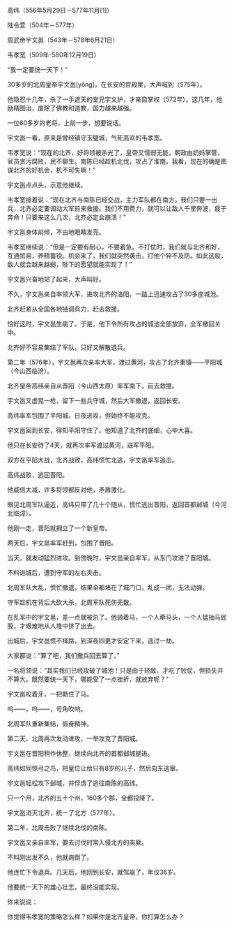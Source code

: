 高纬（556年5月29日－577年11月[1]）

陆令萱（504年－577年）

周武帝宇文邕（543年－578年6月21日）

韦孝宽（509年-580年12月19日）



“我一定要统一天下！”

30多岁的北周皇帝宇文邕[yōng]，在长安的宫殿里，大声喊到（575年）。

他隐忍十几年，杀了一手遮天的堂兄宇文护，才亲自掌权（572年）。这几年，他励精图治，废除了佛教和道教，国力越来越强。



一位60多岁的老将，上前一步，想要说话。

宇文邕一看，原来是曾经镇守玉璧城，气死高欢的韦孝宽。

韦孝宽说：“现在的北齐，好将领被杀光了，皇帝又懦弱无能，朝政由奶妈掌管，官员贪污腐败，民不聊生。南陈已经趁机北伐，攻占了淮南。我看，现在的确是图谋北齐的好机会，机不可失啊！”

宇文邕点点头，示意他继续。

韦孝宽接着说：“现在北齐与南陈已经交战，主力军队都在南方。我们只要一出兵，北齐必定要调动大军前来救援。我们不用费力，就可以让敌人千里奔波，疲于奔命！只要来这么几次，北齐必定会崩溃！”

宇文邕身体前倾，不由地眼睛发亮。

韦孝宽继续说：“但是一定要有耐心，不要着急。不打仗时，我们就与北齐和好，互通贸易，养精蓄锐。机会来了，我们就突然袭击，打他个猝不及防。如此这般，敌人就会越来越弱，陛下的愿望就能实现了！”

宇文邕兴奋地站了起来，大声叫好。



不久，宇文邕亲自率领大军，进攻北齐的洛阳，一路上迅速攻占了30多座城池。

北齐赶紧从全国各地抽调兵力，赶去救援。

恰好这时，宇文邕生病了。于是，他下令所有攻占的城池全部放弃，全军撤回关中。

北齐好不容易集结了军队，只好又解散退兵。



第二年（576年），宇文邕再次亲率大军，渡过黄河，攻占了北齐重镇——平阳城（今山西临汾）。

北齐皇帝高纬亲自从晋阳（今山西太原）率军南下，前去救援。

宇文邕又虚晃一枪，留下一些兵守城，然后大军撤退，返回长安。

高纬率军包围了平阳城，日夜进攻，但始终不能攻克。



宇文邕回到长安，得知平阳守住了。他知道了北齐的底细，心中大喜。

他只在长安待了4天，就再次率军渡过黄河，进军平阳。

双方在平阳大战，北齐战败，高纬慌忙北逃，宇文邕率军追击。



高纬战败，逃回晋阳。

他威信大减，许多将领都反对他，矛盾激化。

眼见北周军队逼近，高纬只带了几十个随从，慌忙逃出晋阳，返回首都邺城（今河北临漳）。

他刚一走，晋阳就拥立了一个新皇帝。



两天后，宇文邕率军赶到，包围了晋阳。

当天，就发动猛烈进攻。到傍晚时，宇文邕亲自率军，从东门攻进了晋阳城。

不料进城后，遭到守军的左右夹击。

北周军队大乱，慌忙撤退，结果全都堵在了城门口，乱成一团，无法动弹。

守军趁机在背后大砍大杀，北周军队死伤无数。

在乱军中的宇文邕，差一点就被杀了。他骑着马，一个人牵马头，一个人猛抽马屁股，才艰难地从人堆中挤了出去。



出城后，宇文邕慌不择路，到深夜四更才安定下来，逃过一劫。

大家都说：“算了吧，我们撤兵回去算了。”

一名将领说：“其实我们已经攻破了城池！只是由于轻敌，才吃了败仗，但损失并不算大。既然要统一天下，哪能受了一点挫折，就放弃呢？”

宇文邕咬着牙，一把勒住了马。

呜——，呜——，号角吹响。

北周军队重新集结，振奋精神。

第二天，北周再次发动进攻，一举攻克了晋阳城。



宇文邕在晋阳稍作休整，继续向北齐的首都邺城挺进。

高纬如同惊弓之鸟，把皇位让给只有8岁的儿子，然后向东逃窜。

宇文邕轻松攻下邺城，并俘虏了逃往南陈的高纬。

只一个月，北齐的五十个州，160多个郡，全都投降了。

宇文邕消灭北齐，统一了北方（577年）。



第二年，北周击败了继续北伐的南陈。

宇文邕又亲自率军，要去讨伐时常入侵北方的突厥。

不料刚出发不久，他就病倒了。

他连忙下令退兵。几天后，他回到长安，就驾崩了，年仅36岁。

他要统一天下的雄心壮志，最终没能实现。



你来说说：

你觉得韦孝宽的策略怎么样？如果你是北齐皇帝，你打算怎么办？


